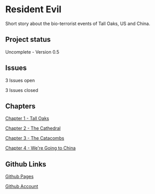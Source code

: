 # Resident Evil

Short story about the bio-terrorist events of Tall Oaks, US and China.

## Project status
Uncomplete - Version 0.5

## Issues
3 Issues open

3 Issues closed

## Chapters
[Chapter 1 - Tall Oaks](chapter1.html)

[Chapter 2 - The Cathedral](chapter2.html)

[Chapter 3 - The Catacombs](chapter3.html)

[Chapter 4 - We're Going to China](chapter4.html)

## Github Links
[Github Pages](https://y2jt.github.io/year3-story-2018/)

[Github Account](https://github.com/Y2JT)